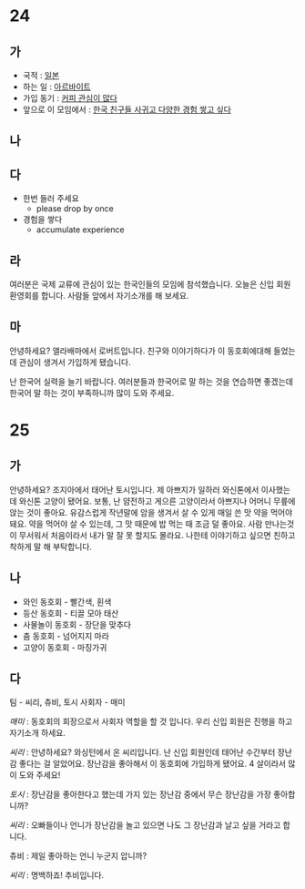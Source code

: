# 24
## 가
* 국적 : <u>일본</u>
* 하는 일 : <u>아르바이트</u> 
* 가입 동기 : <u>커피 관심이 많다</u>
* 앞으로 이 모임에서 : <u>한국 친구들 사귀고 다양한 경험 쌓고 싶다</u>
## 나
## 다
* 한번 들러 주세요
	* please drop by once
* 경험을 쌓다
	* accumulate experience
## 라
여러분은 국제 교류에 관심이 있는 한국인들의 모임에 참석했습니다. 오늘은 신입 회원 환영회를 합니다. 사람들 앞에서 자기소개를 해 보세요.
## 마
안녕하세요? 앨라배마에서 로버트입니다. 친구와 이야기하다가 이 동호회에대해 들었는데 관심이 생겨서 가입하게 됐습니다. 

난 한국어 실력을 늘기 바랍니다. 여러분들과 한국어로 말 하는 것을 연습하면 좋겠는데 한국어 말 하는 것이 부족하니까 많이 도와 주세요.
# 25
## 가
안녕하세요? 조지아에서 태어난 토시입니다. 제 아쁘지가 일하러 와신톤에서 이사했는데 와신톤 고양이 됐어요. 보통, 난 얌전하고 게으른 고양이라서 아쁘지나 어머니 무릎에 앉는 것이 좋아요. 유감스럽게 작년말에 암을 생겨서 살 수 있게 매일 쓴 맛 약을 먹어야 돼요. 약을 먹어야 살 수 있는데, 그 맛 때문에 밥 먹는 때 조금 덜 좋아요. 사람 만나는것이 무서워서 처음이라서 내가 말 잘 못 할지도 몰라요. 나한테 이야기하고 싶으면 친하고 착하게 말 해 부탁합니다.
## 나
* 와인 동호회 - 빨간색, 횐색
* 등산 동호회 -  티끌 모아 태산
* 사물놀이 동호회 - 장단을 맞추다
* 춤 동호회 - 넘어지지 마라
* 고양이 동호회 - 마징가귀
## 다

팀 - 씨리, 츄비, 토시
사회자 - 매미

*매미* : 동호회의 회장으로서 사회자 역할을 할 것 입니다. 우리 신입 회원은 진행을 하고 자기소개 하세요.

*씨리*  : 안녕하세요? 와싱턴에서 온 씨리입니다. 난 신입 회원인데 태어난 수간부터 장난감 좋다는 걸 알았어요. 장난감을 좋아해서 이 동호회에 가입하게 됐어요. 4 살이라서 많이 도와 주세요!

*토시* : 장난감을 좋아한다고 했는데 가지 있는 장난감 중에서 무슨 장난감을 가장 좋아합니까?

*씨리* : 오빠들이나 언니가 장난감을 놀고 있으면 나도 그 장난감과 날고 싶을 거라고 합니다.

츄비 : 제일 좋아하는 언니 누군지 압니까?

*씨리* : 명백하죠! 추비입니다.
